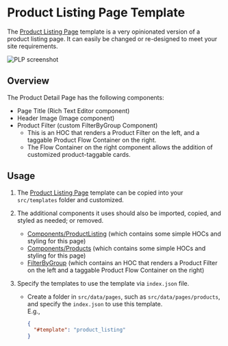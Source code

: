 # Product Listing Page Template

The [Product Listing
Page](https://github.com/johnsonandjohnson/Bodiless-JS/blob/main/sites/test-site/src/templates/product_listing.jsx)
template is a very opinionated version of a product listing page. It can easily be changed or
re-designed to meet your site requirements.

![PLP screenshot](../assets/plp.jpg "PLP screenshot")

## Overview

The Product Detail Page has the following components:

* Page Title (Rich Text Editor component)
* Header Image (Image component)
* Product Filter (custom FilterByGroup Component)
  * This is an HOC that renders a Product Filter on the left, and a taggable Product Flow Container
    on the right.
  * The Flow Container on the right component allows the addition of customized product-taggable
    cards.

## Usage

01. The [Product Listing
    Page](https://github.com/johnsonandjohnson/Bodiless-JS/blob/main/sites/test-site/src/templates/product_listing.jsx)
    template can be copied into your `src/templates` folder and customized.

01. The additional components it uses should also be imported, copied, and styled as needed; or
    removed.
    * [Components/ProductListing](https://github.com/johnsonandjohnson/Bodiless-JS/tree/main/sites/test-site/src/components/ProductListing)
      (which contains some simple HOCs and styling for this page)
    * [Components/Products](https://github.com/johnsonandjohnson/Bodiless-JS/blob/main/sites/test-site/src/components/Product/index.tsx)
      (which contains some simple HOCs and styling for this page)
    * [FilterByGroup](https://github.com/johnsonandjohnson/Bodiless-JS/tree/main/sites/test-site/src/components/FilterByGroup)
      (which contains an HOC that renders a Product Filter on the left and a taggable Product Flow
      Container on the right)

01. Specify the templates to use the template via `index.json` file.
    * Create a folder in `src/data/pages`, such as `src/data/pages/products`, and specify the
      `index.json` to use this template.  
      E.g.,

      ```json
      {
        "#template": "product_listing"
      }
      ```
